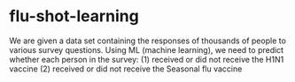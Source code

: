# flu-shot-learning

We are given a data set containing the responses of thousands of people to various survey questions. 
Using ML (machine learning), we need to predict whether each person in the survey:
(1) received or did not receive the H1N1 vaccine
(2) received or did not receive the Seasonal flu vaccine
